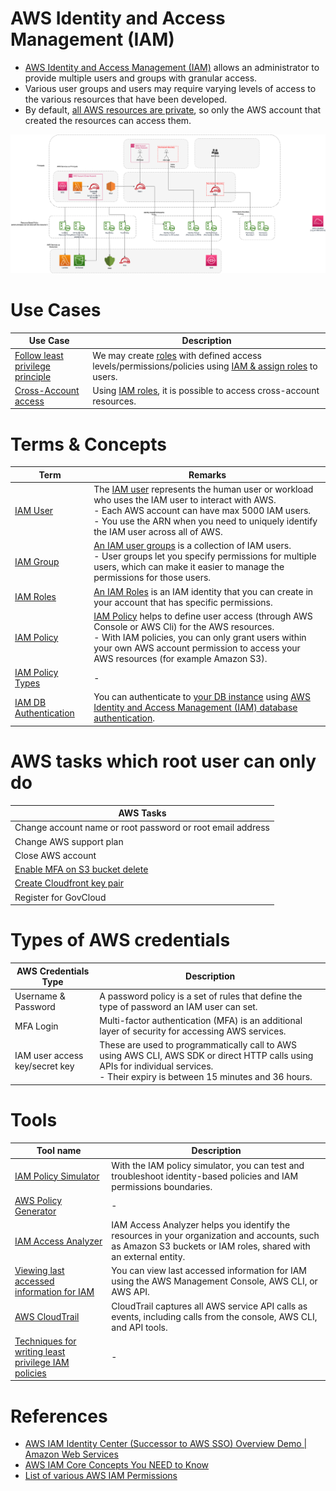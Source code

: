 # AWS Identity and Access Management (IAM)
- [AWS Identity and Access Management (IAM)](https://aws.amazon.com/iam/) allows an administrator to provide multiple users and groups with granular access.
- Various user groups and users may require varying levels of access to the various resources that have been developed.
- By default, [all AWS resources are private](https://docs.aws.amazon.com/config/latest/developerguide/s3-bucket-policy.html), so only the AWS account that created the resources can access them.

![](assets/IAM-Main-Principles-Policies.png)

# Use Cases

| Use Case                                                                                                                       | Description                                                                                                                         |
|--------------------------------------------------------------------------------------------------------------------------------|-------------------------------------------------------------------------------------------------------------------------------------|
| [Follow least privilege principle](https://aws.amazon.com/blogs/security/techniques-for-writing-least-privilege-iam-policies/) | We may create [roles](IAMRoles.md) with defined access levels/permissions/policies using [IAM & assign roles](IAMRoles.md) to users. |
| [Cross-Account access](https://docs.aws.amazon.com/config/latest/developerguide/s3-bucket-policy.html)                         | Using [IAM roles](IAMRoles.md), it is possible to access cross-account resources.                                                   |

# Terms & Concepts

| Term                                                                         | Remarks                                                                                                                                                                                                                                                                                                       |
|------------------------------------------------------------------------------|---------------------------------------------------------------------------------------------------------------------------------------------------------------------------------------------------------------------------------------------------------------------------------------------------------------|
| [IAM User](https://docs.aws.amazon.com/IAM/latest/UserGuide/id_users.html)   | The [IAM user](https://docs.aws.amazon.com/IAM/latest/UserGuide/id_users.html) represents the human user or workload who uses the IAM user to interact with AWS.<br/>- Each AWS account can have max 5000 IAM users.<br/>- You use the ARN when you need to uniquely identify the IAM user across all of AWS. |
| [IAM Group](https://docs.aws.amazon.com/IAM/latest/UserGuide/id_groups.html) | [An IAM user groups](https://docs.aws.amazon.com/IAM/latest/UserGuide/id_groups.html) is a collection of IAM users.<br/>- User groups let you specify permissions for multiple users, which can make it easier to manage the permissions for those users.                                                     |
| [IAM Roles](IAMRoles.md)                                                     | [An IAM Roles](IAMRoles.md) is an IAM identity that you can create in your account that has specific permissions.                                                                                                                                                                                             |
| [IAM Policy](IAMPolicyContext.md)                                            | [IAM Policy](IAMPolicyContext.md) helps to define user access (through AWS Console or AWS Cli) for the AWS resources.<br/>- With IAM policies, you can only grant users within your own AWS account permission to access your AWS resources (for example Amazon S3).                                          |
| [IAM Policy Types](IAMPolicyTypes.md)                                        | -                                                                                                                                                                                                                                                                                                             |
| [IAM DB Authentication](IAMAuth.md)                                          | You can authenticate to [your DB instance](../../6_DatabaseServices/AmazonRDS/Readme.md) using [AWS Identity and Access Management (IAM) database authentication](https://repost.aws/knowledge-center/users-connect-rds-iam).                                                                                 |

# AWS tasks which root user can only do

| AWS Tasks                                                                                               |
|---------------------------------------------------------------------------------------------------------|
| Change account name or root password or root email address                                              |
| Change AWS support plan                                                                                 |
| Close AWS account                                                                                       |
| [Enable MFA on S3 bucket delete](../../7_StorageServices/3_ObjectStorageS3/Readme.md)                   |
| [Create Cloudfront key pair](../../1_NetworkingAndContentDelivery/1_EdgeNetworking/AmazonCloudFront.md) |
| Register for GovCloud                                                                                   |

# Types of AWS credentials

| AWS Credentials Type           | Description                                                                                                                                                                           |
|--------------------------------|---------------------------------------------------------------------------------------------------------------------------------------------------------------------------------------|
| Username & Password            | A password policy is a set of rules that define the type of password an IAM user can set.                                                                                             |
| MFA Login                      | Multi-factor authentication (MFA) is an additional layer of security for accessing AWS services.                                                                                      |
| IAM user access key/secret key | These are used to programmatically call to AWS using AWS CLI, AWS SDK or direct HTTP calls using APIs for individual services.<br/>- Their expiry is between 15 minutes and 36 hours. |

# Tools

| Tool name                                                                                                                                         | Description                                                                                                                                                     |
|---------------------------------------------------------------------------------------------------------------------------------------------------|-----------------------------------------------------------------------------------------------------------------------------------------------------------------|
| [IAM Policy Simulator](https://docs.aws.amazon.com/IAM/latest/UserGuide/access_policies_testing-policies.html)                                    | With the IAM policy simulator, you can test and troubleshoot identity-based policies and IAM permissions boundaries.                                            |
| [AWS Policy Generator](https://awspolicygen.s3.amazonaws.com/policygen.html)                                                                      | -                                                                                                                                                               |
| [IAM Access Analyzer](https://docs.aws.amazon.com/IAM/latest/UserGuide/what-is-access-analyzer.html)                                              | IAM Access Analyzer helps you identify the resources in your organization and accounts, such as Amazon S3 buckets or IAM roles, shared with an external entity. |
| [Viewing last accessed information for IAM](https://docs.aws.amazon.com/IAM/latest/UserGuide/access_policies_access-advisor-view-data.html)       | You can view last accessed information for IAM using the AWS Management Console, AWS CLI, or AWS API.                                                           |
| [AWS CloudTrail](../../8_ObservabilityLogsServices/AWSCloudTrail.md)                                                                                     | CloudTrail captures all AWS service API calls as events, including calls from the console, AWS CLI, and API tools.                                              |
| [Techniques for writing least privilege IAM policies](https://aws.amazon.com/blogs/security/techniques-for-writing-least-privilege-iam-policies/) | -                                                                                                                                                               |

# References
- [AWS IAM Identity Center (Successor to AWS SSO) Overview Demo | Amazon Web Services](https://www.youtube.com/watch?v=4yJp5-jGGNk)
- [AWS IAM Core Concepts You NEED to Know](https://www.youtube.com/watch?v=_ZCTvmaPgao)
- [List of various AWS IAM Permissions](https://aws.permissions.cloud/)